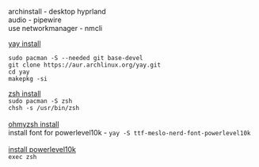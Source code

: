 archinstall - desktop hyprland<br>
audio - pipewire<br>
use networkmanager - nmcli<br>

[yay install](https://github.com/Jguer/yay?tab=readme-ov-file#installation)
```
sudo pacman -S --needed git base-devel
git clone https://aur.archlinux.org/yay.git
cd yay
makepkg -si
```

[zsh install](https://github.com/ohmyzsh/ohmyzsh/wiki/Installing-ZSH)
<br>
`sudo pacman -S zsh`<br>
`chsh -s /usr/bin/zsh`<br>
<br>
[ohmyzsh install](https://github.com/ohmyzsh/ohmyzsh?tab=readme-ov-file#basic-installation)
<br>
install font for powerlevel10k - `yay -S ttf-meslo-nerd-font-powerlevel10k`
<br>
<br>
[install powerlevel10k](https://github.com/romkatv/powerlevel10k?tab=readme-ov-file#manual)
<br>
`exec zsh`
